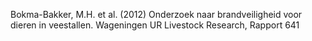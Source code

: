 Bokma-Bakker, M.H. et al. (2012) Onderzoek naar brandveiligheid voor dieren in veestallen. Wageningen UR Livestock Research, Rapport 641
